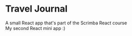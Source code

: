 # Travel Journal
A small React app that's part of the Scrimba React course
<br>
My second React mini app :)
